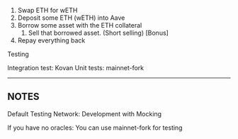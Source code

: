 1. Swap ETH for wETH
2. Deposit some ETH (wETH) into Aave
3. Borrow some asset with the ETH collateral
    1. Sell that borrowed asset. (Short selling) [Bonus]
4. Repay everything back


Testing 

Integration test: Kovan
Unit tests: mainnet-fork


-------
 NOTES
-------
Default Testing Network: Development with Mocking

If you have no oracles: You can use mainnet-fork for testing